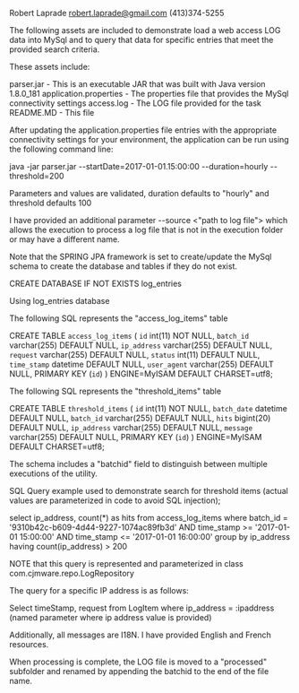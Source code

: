 Robert Laprade
robert.laprade@gmail.com
(413)374-5255

The following assets are included to demonstrate load a web access LOG data into MySql and to query that data for specific entries that meet the provided search criteria.

These assets include:

parser.jar - This is an executable JAR that was built with Java version 1.8.0_181
application.properties - The properties file that provides the MySql connectivity settings
access.log - The LOG file provided for the task
README.MD - This file


After updating the application.properties file entries with the appropriate connectivity settings for your environment, the application can be run using the following command line:

java -jar parser.jar --startDate=2017-01-01.15:00:00 --duration=hourly --threshold=200

Parameters and values are validated, duration defaults to "hourly" and threshold defaults 100

I have provided an additional parameter --source <"path to log file"> which allows the execution to process a log file that is not in the execution folder or may have a different name.

Note that the SPRING JPA framework is set to create/update the MySql schema to create the database and tables if they do not exist.

CREATE DATABASE IF NOT EXISTS log_entries

Using log_entries database

The following SQL represents the "access_log_items" table

CREATE TABLE `access_log_items` (
  `id` int(11) NOT NULL,
  `batch_id` varchar(255) DEFAULT NULL,
  `ip_address` varchar(255) DEFAULT NULL,
  `request` varchar(255) DEFAULT NULL,
  `status` int(11) DEFAULT NULL,
  `time_stamp` datetime DEFAULT NULL,
  `user_agent` varchar(255) DEFAULT NULL,
  PRIMARY KEY (`id`)
) ENGINE=MyISAM DEFAULT CHARSET=utf8;


The following SQL represents the "threshold_items" table

CREATE TABLE `threshold_items` (
  `id` int(11) NOT NULL,
  `batch_date` datetime DEFAULT NULL,
  `batch_id` varchar(255) DEFAULT NULL,
  `hits` bigint(20) DEFAULT NULL,
  `ip_address` varchar(255) DEFAULT NULL,
  `message` varchar(255) DEFAULT NULL,
  PRIMARY KEY (`id`)
) ENGINE=MyISAM DEFAULT CHARSET=utf8;


The schema includes a "batchid" field to distinguish between multiple executions of the utility.



SQL Query example used to demonstrate search for threshold items (actual values are parameterized in code to avoid SQL injection);


select ip_address, count(*) as hits 
from access_log_items 
where batch_id = '9310b42c-b609-4d44-9227-1074ac89fb3d' AND 
time_stamp >= '2017-01-01 15:00:00' AND 
time_stamp <= '2017-01-01 16:00:00' 
group by ip_address 
having count(ip_address) > 200 


NOTE that this query is represented and parameterized in class com.cjmware.repo.LogRepository

The query for a specific IP address is as follows:

Select timeStamp, request from LogItem where ip_address = :ipaddress (named parameter where ip address value is provided)


Additionally, all messages are I18N. I have provided English and French resources.

When processing is complete, the LOG file is moved to a "processed" subfolder and renamed by appending the batchid to the end of the file name.







